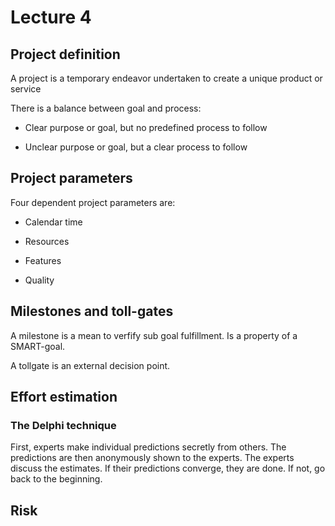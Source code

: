 # Lecture 4

## Project definition

A project is a temporary endeavor undertaken to create a unique product or service

There is a balance between goal and process:

- Clear purpose or goal, but no predefined process to follow 

- Unclear purpose or goal, but a clear process to follow

## Project parameters

Four dependent project parameters are:

- Calendar time

- Resources

- Features

- Quality

## Milestones and toll-gates

A milestone is a mean to verfify sub goal fulfillment. Is a property of a SMART-goal.

A tollgate is an external decision point.

## Effort estimation

### The Delphi technique

First, experts make individual predictions secretly from others. The predictions are then
anonymously shown to the experts. The experts discuss the estimates. If their predictions
converge, they are done. If not, go back to the beginning.

## Risk



